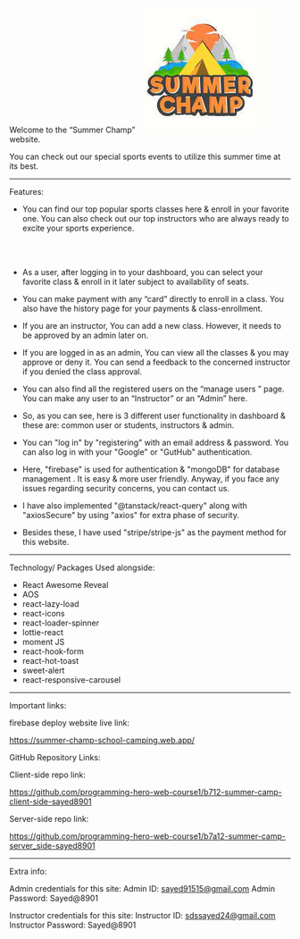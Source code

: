 Welcome to the “Summer Champ” ![Website Logo](image.png) website.

You can check out our special sports events to utilize this summer time at its best.


<hr />
Features:

* You can find our top popular sports classes here & enroll in your favorite one. You can also check out our top instructors who are always ready to excite your sports experience.

<br /> <br />

* As a user, after logging in to your dashboard, you can select your favorite class & enroll in it later subject to availability of seats. 

* You can make payment with any “card” directly to enroll in a class. You also have the history page for your payments & class-enrollment.



* If you are an instructor, You can add a new class. However, it needs to be approved by an admin later on.



* If you are logged in as an admin, You can view all the classes & you may approve or deny it. You can send a feedback to the concerned instructor if you denied the class approval. 

* You can also find all the registered users on the “manage users ” page. You can make any user to an “Instructor” or an “Admin” here.



* So, as you can see, here is 3 different user functionality in dashboard & these are: common user or students, instructors & admin.

* You can "log in" by "registering" with an email address & password. You can also log in with your "Google" or "GutHub" authentication.



* Here, "firebase" is used for authentication & "mongoDB" for database management . It is easy & more user friendly. Anyway, if you face any issues regarding security concerns, you can contact us.

* I have also implemented "@tanstack/react-query" along with "axiosSecure" by using "axios" for extra phase of security.

* Besides these, I have used "stripe/stripe-js" as the payment method for this website.


<hr />
Technology/ Packages Used alongside:

* React Awesome Reveal
* AOS
* react-lazy-load
* react-icons
* react-loader-spinner
* lottie-react
* moment JS
* react-hook-form
* react-hot-toast
* sweet-alert
* react-responsive-carousel






<hr />
Important links:


firebase deploy website live link:

https://summer-champ-school-camping.web.app/ 





GitHub Repository Links: 

Client-side repo link: 

https://github.com/programming-hero-web-course1/b712-summer-camp-client-side-sayed8901 


Server-side repo link: 

https://github.com/programming-hero-web-course1/b7a12-summer-camp-server_side-sayed8901 




<hr />
Extra info:

Admin credentials for this site:
Admin ID: sayed91515@gmail.com
Admin Password: Sayed@8901


Instructor credentials for this site:
Instructor ID: sdssayed24@gmail.com
Instructor Password: Sayed@8901

